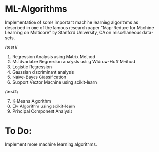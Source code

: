 # ML-Algorithms
Implementation of some important machine learning algorithms as described in one of the famous research paper "Map-Reduce for Machine Learning on Multicore" by Stanford University, CA on miscellaneous data-sets.

/test1/

1. Regression Analysis using Matrix Method
2. Multivariable Regression analysis using Widrow-Hoff Method
3. Logistic Regression
4. Gaussian discriminant analysis
5. Naive-Bayes Classification
6. Support Vector Machine using scikit-learn

/test2/

7. K-Means Algorithm
8. EM Algorithm using scikit-learn
9. Principal Component Analysis


# To Do:
Implement more machine learning algorithms.
